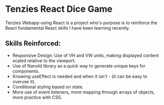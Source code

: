# Tenzies React Dice Game
Tenzies Webapp using React is a project who's purpose is to reinforce the React fundamental React skills I have been learning recently.  


## Skills Reinforced:
* Responsive Design: Use of VH and VW units, making displayed content scaled relative to the viewport. 
* Use of NanoId library as a quick way to generate unique keys for components. 
* Knowing useEffect is needed and when it isn't - (it can be easy to overuse it).
* Conditional styling based on state. 
* More use of event listeners, more mapping through arrays of objects, more practice with CSS. 